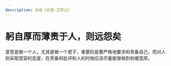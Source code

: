 ```yaml
---
description: 出自《论语·卫灵公》
---
```


# 躬自厚而薄责于人，则远怨矣

意思是做一个人，尤其是做一个君子，重要的是要严格地要求和责备自己，而对人则采取宽容的态度，在责备和批评别人的时候应该尽量能够做到和缓宽厚。
